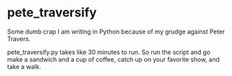 # pete_traversify
Some dumb crap I am writing in Python because of my grudge against Peter Travers.

pete_traversify.py takes like 30 minutes to run. So run the script and go make a sandwich and a cup of coffee, catch up on your favorite show, and take a walk.
